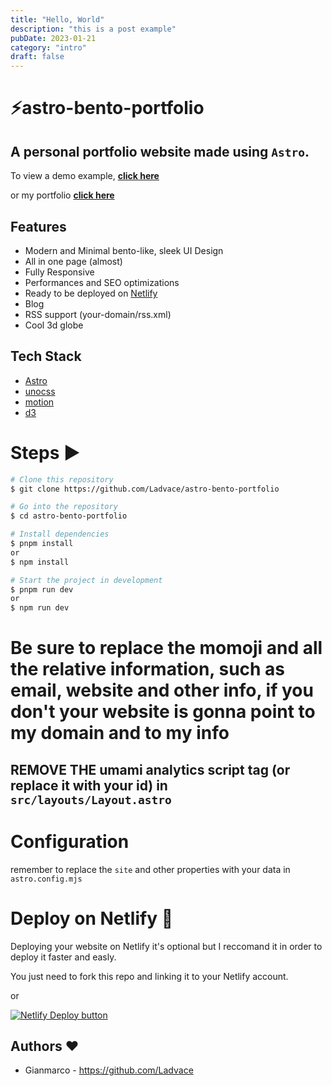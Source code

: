 ```yaml
---
title: "Hello, World"
description: "this is a post example"
pubDate: 2023-01-21
category: "intro"
draft: false
---
```


# ⚡️astro-bento-portfolio

## A personal portfolio website made using `Astro`.

<!-- ![astro-bento-portfolio | Bento-like Personal Porfolio Template](../../../public/preview.png) -->

To view a demo example, **[click here](https://sparkly-speculoos-0c9197.netlify.app/)**

or my portfolio **[click here](https://gianmarcocavallo.com)**

## Features

- Modern and Minimal bento-like, sleek UI Design
- All in one page (almost)
- Fully Responsive
- Performances and SEO optimizations
- Ready to be deployed on [Netlify](https://www.netlify.com/)
- Blog
- RSS support (your-domain/rss.xml)
- Cool 3d globe

## Tech Stack

- [Astro](https://astro.build)
- [unocss](https://unocss.dev/)
- [motion](https://motion.dev/)
- [d3](https://d3js.org/)

# Steps ▶️

```bash
# Clone this repository
$ git clone https://github.com/Ladvace/astro-bento-portfolio
```

```bash
# Go into the repository
$ cd astro-bento-portfolio
```

```bash
# Install dependencies
$ pnpm install
or
$ npm install
```

```bash
# Start the project in development
$ pnpm run dev
or
$ npm run dev
```

# Be sure to replace the momoji and all the relative information, such as email, website and other info, if you don't your website is gonna point to my domain and to my info

## REMOVE THE umami analytics script tag (or replace it with your id) in `src/layouts/Layout.astro`

# Configuration

remember to replace the `site` and other properties with your data in `astro.config.mjs`

# Deploy on Netlify 🚀

Deploying your website on Netlify it's optional but I reccomand it in order to deploy it faster and easly.

You just need to fork this repo and linking it to your Netlify account.

or

[![Netlify Deploy button](https://www.netlify.com/img/deploy/button.svg)](https://app.netlify.com/start/deploy?repository=https://github.com/Ladvace/astro-bento-portfolio)

## Authors ❤️

- Gianmarco - https://github.com/Ladvace

